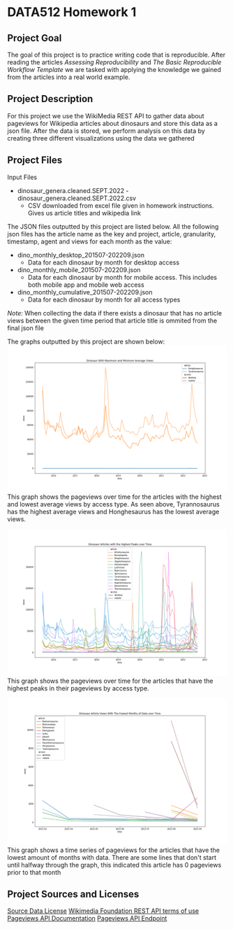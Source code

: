 # DATA512 Homework 1

## Project Goal
The goal of this project is to practice writing code that is reproducible. After reading the articles *Assessing Reproducibility* and *The Basic Reproducible Workflow Template* we are tasked with applying the knowledge we gained from the articles into a real world example.

## Project Description
For this project we use the WikiMedia REST API to gather data about pageviews for Wikipedia articles about dinosaurs and store this data as a json file. After the data is stored, we perform analysis on this data by creating three different visualizations using the data we gathered

## Project Files
Input Files
- dinosaur_genera.cleaned.SEPT.2022 - dinosaur_genera.cleaned.SEPT.2022.csv
  - CSV downloaded from excel file given in homework instructions. Gives us article titles and wikipedia link

The JSON files outputted by this project are listed below. All the following json files has the article name as the key and project, article, granularity, timestamp, agent and views for each month as the value:
- dino_monthly_desktop_201507-202209.json
  - Data for each dinosaur by month for desktop access
- dino_monthly_mobile_201507-202209.json
  - Data for each dinosaur by month for mobile access. This includes both mobile app and mobile web access
- dino_monthly_cumulative_201507-202209.json
  - Data for each dinosaur by month for all access types
  
*Note:* When collecting the data if there exists a dinosaur that has no article views between the given time period that article title is ommited from the final json file
  
 The graphs outputted by this project are shown below:
 ![Graph1](max_min_avg_graph.png)
 This graph shows the pageviews over time for the articles with the highest and lowest average views by access type. As seen above, Tyrannosaurus has the highest average views and Honghesaurus has the lowest average views.
 
 ![Graph2](top_ten_peaks.png)
 This graph shows the pageviews over time for the articles that have the highest peaks in their pageviews by access type.
 
  ![Graph3](fewest_months_data.png)
This graph shows a time series of pageviews for the articles that have the lowest amount of months with data. There are some lines that don't start until halfway through the graph, this indicated this article has 0 pageviews prior to that month
  
## Project Sources and Licenses
[Source Data License]('https://www.gnu.org/licenses/fdl-1.3.html')
[Wikimedia Foundation REST API terms of use]('https://www.mediawiki.org/wiki/REST_API#Terms_and_conditions')
[Pageviews API Documentation]('https://wikitech.wikimedia.org/wiki/Analytics/AQS/Pageviews')
[Pageviews API Endpoint]('https://wikimedia.org/api/rest_v1/#!/Pageviews_data/get_metrics_pageviews_aggregate_project_access_agent_granularity_start_end')


